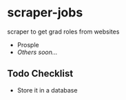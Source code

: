 # scraper-jobs
scraper to get grad roles from websites
- Prosple
- *Others soon...*

## Todo Checklist
- Store it in a database 